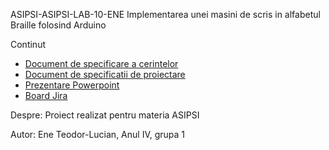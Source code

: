 ASIPSI-ASIPSI-LAB-10-ENE
Implementarea unei masini de scris in alfabetul Braille folosind Arduino

Continut
- [Document de specificare a cerintelor](Documentul%20de%20specificare%20a%20cerințelor.docx)
- [Document de specificatii de proiectare](Documentul%20de%specificații%20de%20proiectare.docx)
- [Prezentare Powerpoint](ASIPSI%20PPT.pptx)
- [Board Jira](https://tedluc.atlassian.net/jira/software/c/projects/IBAA/boards/2)

Despre:
Proiect realizat pentru materia ASIPSI

Autor: Ene Teodor-Lucian, Anul IV, grupa 1
